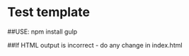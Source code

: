 # Test template
##USE: 
npm install
gulp

##If HTML output is incorrect - do any change in index.html